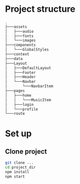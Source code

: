 # Project structure

```bash
.
├───assets
│   ├───audio
│   ├───fonts
│   └───images
├───components
│   └───GlobalStyles
├───context
├───data
├───Layout
│   ├───DefaultLayout
│   ├───Footer
│   ├───Header
│   └───Navbar
│       └───NavbarItem
├───pages
│   ├───home
│   │   └───MusicItem
│   ├───login
│   └───profile
└───route
```

# Set up

## Clone project

```bash
git clone ...
cd project_dir
npm install
npm start
```
